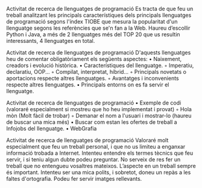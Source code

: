 Activitat de recerca de llenguatges de programació
Es tracta de que feu un treball analitzant les principals característiques dels
principals llenguatges de programació segons l'índex TIOBE que mesura la
popularitat d'un llenguatge segons les referències que se'n fan a la Web.
Haureu d’escollir Python i Java, a més de 2 llenguatges més del TOP 20 que us
resultin interessants, 4 llenguatges en total.

Activitat de recerca de llenguatges de programació
D'aquests llenguatges heu de comentar obligatòriament els següents aspectes:
• Naixement, creadors i evolució històrica.
• Característiques del llenguatge.
◦ Imperatiu, declaratiu, OOP...
◦ Compilat, interpretat, híbrid...
◦ Principals novetats o aportacions respecte altres llenguatges.
◦ Avantatges i inconvenients respecte altres llenguatges.
• Principals entorns on es fa servir el llenguatge.

Activitat de recerca de llenguatges de programació
• Exemple de codi (valoraré especialment si mostreu que ho heu implementat i
provat)
◦ Hola mòn (Molt fàcil de trobar)
◦ Demanar el nom a l'usuari i mostrar-lo (haureu de buscar una mica més)
• Buscar com estan les ofertes de treball a Infojobs del llenguatge.
• WebGrafia

Activitat de recerca de llenguatges de programació
Valoraré molt especialment que feu un treball personal, i que no us limiteu a
enganxar informació trobada a Internet.
Intenteu entendre els termes tècnics que feu servir, i si teniu algun dubte podeu
preguntar.
No serveix de res fer un treball que no entengueu vosaltres mateixos.
L’aspecte en un treball sempre és important.
Intenteu ser una mica polits, i sobretot, doneu un repàs a les faltes d'ortografia.
Podeu fer servir imatges rellevants.
